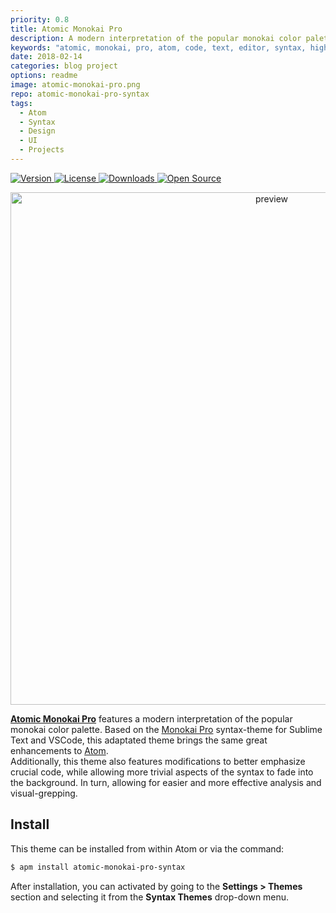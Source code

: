 ```yaml
---
priority: 0.8
title: Atomic Monokai Pro
description: A modern interpretation of the popular monokai color palette.
keywords: "atomic, monokai, pro, atom, code, text, editor, syntax, highlighting, theme, sublime, packages, spotlight, jekyll, blog, github"
date: 2018-02-14
categories: blog project
options: readme
image: atomic-monokai-pro.png
repo: atomic-monokai-pro-syntax
tags:
  - Atom
  - Syntax
  - Design
  - UI
  - Projects
---
```


<p class="badges">
  <a href="https://atom.io/themes/atomic-monokai-pro-syntax">
    <img src="https://img.shields.io/apm/v/atomic-monokai-pro-syntax.svg?" alt="Version">
  </a>
  <a href="https://opensource.org/licenses/MIT">
    <img src="https://img.shields.io/apm/l/atomic-monokai-pro-syntax.svg?" alt="License">
  </a>
  <a href="https://atom.io/themes/atomic-monokai-pro-syntax">
    <img src="https://img.shields.io/apm/dm/atomic-monokai-pro-syntax.svg?maxAge=2592000?" alt="Downloads">
  </a>
  <a href="https://atom.io/themes/atomic-monokai-pro-syntax">
    <img src="https://badges.frapsoft.com/os/v1/open-source.svg?v=103" alt="Open Source">
  </a>
</p>  

<p align="center">
  <img src="https://user-images.githubusercontent.com/16360374/35130498-07363c66-fc76-11e7-99c9-9bd7844ab1be.png" alt="preview" width="820"/>
</p>  

[**Atomic Monokai Pro**](https://atom.io/themes/atomic-monokai-pro-syntax) features a modern interpretation of the popular monokai color palette. Based on the [Monokai Pro](https://www.monokai.pro/) syntax-theme for Sublime Text and VSCode, this adaptated theme brings the same great enhancements to [Atom](https://atom.io).  
Additionally, this theme also features modifications to better emphasize crucial code, while allowing more trivial aspects of the syntax to fade into the background. In turn, allowing for easier and more effective analysis and visual-grepping.  


## Install

This theme can be installed from within Atom or via the command: 
```bash
$ apm install atomic-monokai-pro-syntax 
```
After installation, you can activated by going to the **Settings > Themes** section and selecting it from the **Syntax Themes** drop-down menu.  

<br>

<!-- -------- -->

<!-- <div style="float:left;margin: 0 0 2em"><a href="https://atom.io/themes/atomic-monokai-pro-syntax"><img src="https://apm-badges.herokuapp.com/apm/atomic-monokai-pro-syntax.svg?theme=one-dark" alt="apm badge"></a></div> -->

<!-- <br><br> -->
